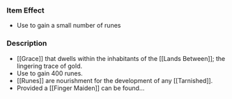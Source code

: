 ### Item Effect
- Use to gain a small number of runes
### Description
- [[Grace]] that dwells within the inhabitants of the [[Lands Between]]; the lingering trace of gold.
- Use to gain 400 runes.
- [[Runes]] are nourishment for the development of any [[Tarnished]].
- Provided a [[Finger Maiden]] can be found...